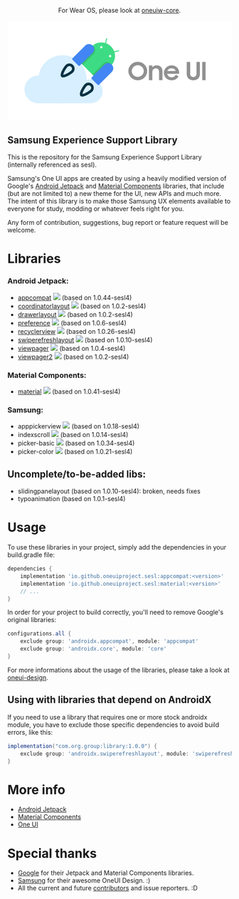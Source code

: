 <p align="center">
  For Wear OS, please look at
  <a href="https://github.com/OneUIProject/oneuiw-core">oneuiw-core</a>.
  <br><br>
  <img loading="lazy" src="readme-res/sesl-readme-header.png"/>
</p>

## Samsung Experience Support Library
This is the repository for the Samsung Experience Support Library (internally referenced as sesl).

Samsung's One UI apps are created by using a heavily modified version of Google's [Android Jetpack](https://github.com/androidx/androidx) and [Material Components](https://github.com/material-components/material-components-android) libraries, that include (but are not limited to) a new theme for the UI, new APIs and much more.
The intent of this library is to make those Samsung UX elements available to everyone for study, modding or whatever feels right for you.

Any form of contribution, suggestions, bug report or feature request will be welcome.

# Libraries
### Android Jetpack:
- [appcompat](https://developer.android.com/jetpack/androidx/releases/appcompat) [![](https://img.shields.io/maven-central/v/io.github.oneuiproject.sesl/appcompat?color=%23C71A36&logoColor=%23C11920&style=flat-square)](https://mvnrepository.com/artifact/io.github.oneuiproject.sesl/appcompat) (based on 1.0.44-sesl4)
- [coordinatorlayout](https://developer.android.com/jetpack/androidx/releases/coordinatorlayout) [![](https://img.shields.io/maven-central/v/io.github.oneuiproject.sesl/coordinatorlayout?color=%23C71A36&logoColor=%23C11920&style=flat-square)](https://mvnrepository.com/artifact/io.github.oneuiproject.sesl/coordinatorlayout) (based on 1.0.2-sesl4)
- [drawerlayout](https://developer.android.com/jetpack/androidx/releases/drawerlayout) [![](https://img.shields.io/maven-central/v/io.github.oneuiproject.sesl/drawerlayout?color=%23C71A36&logoColor=%23C11920&style=flat-square)](https://mvnrepository.com/artifact/io.github.oneuiproject.sesl/drawerlayout) (based on 1.0.2-sesl4)
- [preference](https://developer.android.com/jetpack/androidx/releases/preference) [![](https://img.shields.io/maven-central/v/io.github.oneuiproject.sesl/preference?color=%23C71A36&logoColor=%23C11920&style=flat-square)](https://mvnrepository.com/artifact/io.github.oneuiproject.sesl/preference) (based on 1.0.6-sesl4)
- [recyclerview](https://developer.android.com/jetpack/androidx/releases/recyclerview) [![](https://img.shields.io/maven-central/v/io.github.oneuiproject.sesl/recyclerview?color=%23C71A36&logoColor=%23C11920&style=flat-square)](https://mvnrepository.com/artifact/io.github.oneuiproject.sesl/recyclerview) (based on 1.0.26-sesl4)
- [swiperefreshlayout](https://developer.android.com/jetpack/androidx/releases/swiperefreshlayout) [![](https://img.shields.io/maven-central/v/io.github.oneuiproject.sesl/swiperefreshlayout?color=%23C71A36&logoColor=%23C11920&style=flat-square)](https://mvnrepository.com/artifact/io.github.oneuiproject.sesl/swiperefreshlayout) (based on 1.0.10-sesl4)
- [viewpager](https://developer.android.com/jetpack/androidx/releases/viewpager) [![](https://img.shields.io/maven-central/v/io.github.oneuiproject.sesl/viewpager?color=%23C71A36&logoColor=%23C11920&style=flat-square)](https://mvnrepository.com/artifact/io.github.oneuiproject.sesl/viewpager) (based on 1.0.4-sesl4)
- [viewpager2](https://developer.android.com/jetpack/androidx/releases/viewpager2) [![](https://img.shields.io/maven-central/v/io.github.oneuiproject.sesl/viewpager2?color=%23C71A36&logoColor=%23C11920&style=flat-square)](https://mvnrepository.com/artifact/io.github.oneuiproject.sesl/viewpager2) (based on 1.0.2-sesl4)
### Material Components:
- [material](https://material.io/develop/android) [![](https://img.shields.io/maven-central/v/io.github.oneuiproject.sesl/material?color=%23C71A36&logoColor=%23C11920&style=flat-square)](https://mvnrepository.com/artifact/io.github.oneuiproject.sesl/material) (based on 1.0.41-sesl4)
### Samsung:
- apppickerview [![](https://img.shields.io/maven-central/v/io.github.oneuiproject.sesl/apppickerview?color=%23C71A36&logoColor=%23C11920&style=flat-square)](https://mvnrepository.com/artifact/io.github.oneuiproject.sesl/apppickerview) (based on 1.0.18-sesl4)
- indexscroll [![](https://img.shields.io/maven-central/v/io.github.oneuiproject.sesl/indexscroll?color=%23C71A36&logoColor=%23C11920&style=flat-square)](https://mvnrepository.com/artifact/io.github.oneuiproject.sesl/indexscroll) (based on 1.0.14-sesl4)
- picker-basic [![](https://img.shields.io/maven-central/v/io.github.oneuiproject.sesl/picker-basic?color=%23C71A36&logoColor=%23C11920&style=flat-square)](https://mvnrepository.com/artifact/io.github.oneuiproject.sesl/picker-basic) (based on 1.0.34-sesl4)
- picker-color [![](https://img.shields.io/maven-central/v/io.github.oneuiproject.sesl/picker-color?color=%23C71A36&logoColor=%23C11920&style=flat-square)](https://mvnrepository.com/artifact/io.github.oneuiproject.sesl/picker-color) (based on 1.0.21-sesl4)

## Uncomplete/to-be-added libs:
- slidingpanelayout (based on 1.0.10-sesl4): broken, needs fixes
- typoanimation (based on 1.0.1-sesl4)

# Usage
To use these libraries in your project, simply add the dependencies in your build.gradle file:
```groovy
dependencies {
    implementation 'io.github.oneuiproject.sesl:appcompat:<version>'
    implementation 'io.github.oneuiproject.sesl:material:<version>'
    // ...
}
```
In order for your project to build correctly, you'll need to remove Google's original libraries:
```groovy
configurations.all {
    exclude group: 'androidx.appcompat', module: 'appcompat'
    exclude group: 'androidx.core', module: 'core'
}
```
For more informations about the usage of the libraries, please take a look at [oneui-design](https://github.com/OneUIProject/oneui-design).
## Using with libraries that depend on AndroidX
If you need to use a library that requires one or more stock androidx module, you have to exclude those specific dependencies to avoid build errors, like this:
```groovy
implementation("com.org.group:library:1.0.0") {
	exclude group: 'androidx.swiperefreshlayout', module: 'swiperefreshlayout'
}
```

# More info
- [Android Jetpack](https://developer.android.com/jetpack)
- [Material Components](https://material.io/components?platform=android)
- [One UI](https://www.samsung.com/one-ui/)

# Special thanks
- [Google](https://developer.android.com/jetpack) for their Jetpack and Material Components libraries.
- [Samsung](https://www.samsung.com/) for their awesome OneUI Design. :)
- All the current and future [contributors](https://github.com/OneUIProject/oneui-core/graphs/contributors) and issue reporters. :D
